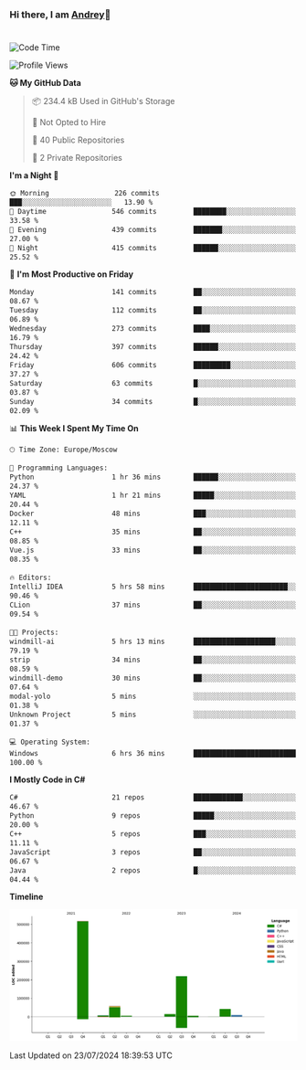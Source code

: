 ### Hi there, I am [Andrey](https://mootfrost.dev/)👋
# 
<!--START_SECTION:waka-->
![Code Time](http://img.shields.io/badge/Code%20Time-469%20hrs%2058%20mins-blue)

![Profile Views](http://img.shields.io/badge/Profile%20Views-22-blue)

**🐱 My GitHub Data** 

> 📦 234.4 kB Used in GitHub's Storage 
 > 
> 🚫 Not Opted to Hire
 > 
> 📜 40 Public Repositories 
 > 
> 🔑 2 Private Repositories 
 > 
**I'm a Night 🦉** 

```text
🌞 Morning                226 commits         ███░░░░░░░░░░░░░░░░░░░░░░   13.90 % 
🌆 Daytime                546 commits         ████████░░░░░░░░░░░░░░░░░   33.58 % 
🌃 Evening                439 commits         ███████░░░░░░░░░░░░░░░░░░   27.00 % 
🌙 Night                  415 commits         ██████░░░░░░░░░░░░░░░░░░░   25.52 % 
```
📅 **I'm Most Productive on Friday** 

```text
Monday                   141 commits         ██░░░░░░░░░░░░░░░░░░░░░░░   08.67 % 
Tuesday                  112 commits         ██░░░░░░░░░░░░░░░░░░░░░░░   06.89 % 
Wednesday                273 commits         ████░░░░░░░░░░░░░░░░░░░░░   16.79 % 
Thursday                 397 commits         ██████░░░░░░░░░░░░░░░░░░░   24.42 % 
Friday                   606 commits         █████████░░░░░░░░░░░░░░░░   37.27 % 
Saturday                 63 commits          █░░░░░░░░░░░░░░░░░░░░░░░░   03.87 % 
Sunday                   34 commits          █░░░░░░░░░░░░░░░░░░░░░░░░   02.09 % 
```


📊 **This Week I Spent My Time On** 

```text
🕑︎ Time Zone: Europe/Moscow

💬 Programming Languages: 
Python                   1 hr 36 mins        ██████░░░░░░░░░░░░░░░░░░░   24.37 % 
YAML                     1 hr 21 mins        █████░░░░░░░░░░░░░░░░░░░░   20.44 % 
Docker                   48 mins             ███░░░░░░░░░░░░░░░░░░░░░░   12.11 % 
C++                      35 mins             ██░░░░░░░░░░░░░░░░░░░░░░░   08.85 % 
Vue.js                   33 mins             ██░░░░░░░░░░░░░░░░░░░░░░░   08.35 % 

🔥 Editors: 
IntelliJ IDEA            5 hrs 58 mins       ███████████████████████░░   90.46 % 
CLion                    37 mins             ██░░░░░░░░░░░░░░░░░░░░░░░   09.54 % 

🐱‍💻 Projects: 
windmill-ai              5 hrs 13 mins       ████████████████████░░░░░   79.19 % 
strip                    34 mins             ██░░░░░░░░░░░░░░░░░░░░░░░   08.59 % 
windmill-demo            30 mins             ██░░░░░░░░░░░░░░░░░░░░░░░   07.64 % 
modal-yolo               5 mins              ░░░░░░░░░░░░░░░░░░░░░░░░░   01.38 % 
Unknown Project          5 mins              ░░░░░░░░░░░░░░░░░░░░░░░░░   01.37 % 

💻 Operating System: 
Windows                  6 hrs 36 mins       █████████████████████████   100.00 % 
```

**I Mostly Code in C#** 

```text
C#                       21 repos            ████████████░░░░░░░░░░░░░   46.67 % 
Python                   9 repos             █████░░░░░░░░░░░░░░░░░░░░   20.00 % 
C++                      5 repos             ███░░░░░░░░░░░░░░░░░░░░░░   11.11 % 
JavaScript               3 repos             ██░░░░░░░░░░░░░░░░░░░░░░░   06.67 % 
Java                     2 repos             █░░░░░░░░░░░░░░░░░░░░░░░░   04.44 % 
```



**Timeline**

![Lines of Code chart](https://raw.githubusercontent.com/Mootfrost777/Mootfrost777/main/assets/bar_graph.png)


 Last Updated on 23/07/2024 18:39:53 UTC
<!--END_SECTION:waka-->